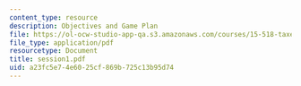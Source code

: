 ```yaml
---
content_type: resource
description: Objectives and Game Plan
file: https://ol-ocw-studio-app-qa.s3.amazonaws.com/courses/15-518-taxes-and-business-strategy-fall-2002/a23fc5e74e6025cf869b725c13b95d74_session1.pdf
file_type: application/pdf
resourcetype: Document
title: session1.pdf
uid: a23fc5e7-4e60-25cf-869b-725c13b95d74
---
```


